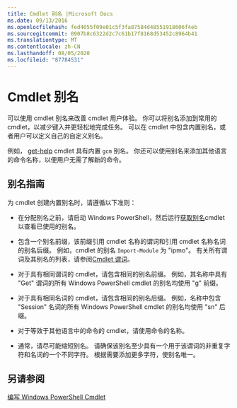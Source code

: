 ```yaml
---
title: Cmdlet 别名 |Microsoft Docs
ms.date: 09/13/2016
ms.openlocfilehash: fed4055f09e01c5f3fa87584d48551918606f4eb
ms.sourcegitcommit: 0907b8c6322d2c7c61b17f8168d53452c8964b41
ms.translationtype: MT
ms.contentlocale: zh-CN
ms.lasthandoff: 08/05/2020
ms.locfileid: "87784531"
---
```

# <a name="cmdlet-aliases"></a>Cmdlet 别名

可以使用 cmdlet 别名来改善 cmdlet 用户体验。 你可以将别名添加到常用的 cmdlet，以减少键入并更轻松地完成任务。 可以在 cmdlet 中包含内置别名，或者用户可以定义自己的自定义别名。

例如， [get-help](/powershell/module/microsoft.powershell.core/get-command) cmdlet 具有内置 `gcm` 别名。 你还可以使用别名来添加其他语言的命令名称，以便用户无需了解新的命令。

## <a name="alias-guidelines"></a>别名指南

为 cmdlet 创建内置别名时，请遵循以下准则：

- 在分配别名之前，请启动 Windows PowerShell，然后运行[获取别名](/powershell/module/Microsoft.PowerShell.Utility/Get-Alias)cmdlet 以查看已使用的别名。

- 包含一个别名前缀，该前缀引用 cmdlet 名称的谓词和引用 cmdlet 名称名词的别名后缀。 例如，cmdlet 的别名 `Import-Module` 为 "ipmo"。 有关所有谓词及其别名的列表，请参阅[Cmdlet 谓词](./approved-verbs-for-windows-powershell-commands.md)。

- 对于具有相同谓词的 cmdlet，请包含相同的别名前缀。 例如，其名称中具有 "Get" 谓词的所有 Windows PowerShell cmdlet 的别名均使用 "g" 前缀。

- 对于具有相同名词的 cmdlet，请包含相同的别名后缀。 例如，名称中包含 "Session" 名词的所有 Windows PowerShell cmdlet 的别名均使用 "sn" 后缀。

- 对于等效于其他语言中的命令的 cmdlet，请使用命令的名称。

- 通常，请尽可能缩短别名。 请确保该别名至少具有一个用于该谓词的非重复字符和名词的一个不同字符。 根据需要添加更多字符，使别名唯一。

## <a name="see-also"></a>另请参阅

[编写 Windows PowerShell Cmdlet](./writing-a-windows-powershell-cmdlet.md)
